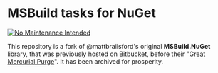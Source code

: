 # MSBuild tasks for NuGet

[![No Maintenance Intended](http://unmaintained.tech/badge.svg)](http://unmaintained.tech/)

This repository is a fork of @mattbrailsford's original **MSBuild.NuGet** library, that was previously hosted on Bitbucket, before their "[Great Mercurial Purge](https://bitbucket.org/blog/sunsetting-mercurial-support-in-bitbucket)". It has been archived for prosperity.
